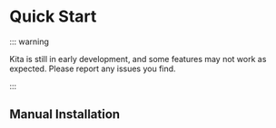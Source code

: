 # Quick Start

::: warning

Kita is still in early development, and some features may not work as expected.
Please report any issues you find.

:::

## Manual Installation
